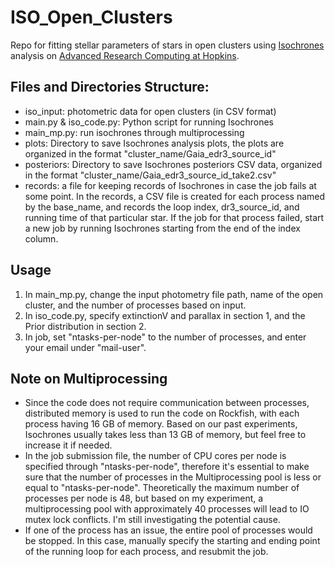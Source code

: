 # ISO_Open_Clusters
Repo for fitting stellar parameters of stars in open clusters using [Isochrones](https://github.com/timothydmorton/isochrones) analysis on [Advanced Research Computing at Hopkins](https://www.arch.jhu.edu/).

## Files and Directories Structure:
 - iso_input: photometric data for open clusters (in CSV format)
 - main.py & iso_code.py: Python script for running Isochrones
 - main_mp.py: run isochrones through multiprocessing
 - plots: Directory to save Isochrones analysis plots, the plots are organized in the format "cluster_name/Gaia_edr3_source_id"
 - posteriors: Directory to save Isochrones posteriors CSV data, organized in the format "cluster_name/Gaia_edr3_source_id_take2.csv"
 - records: a file for keeping records of Isochrones in case the job fails at some point. In the records, a CSV file is created for each
process named by the base_name, and records the loop index, dr3_source_id, and running time of that particular star. If the job for that process failed, start a new job by running Isochrones starting from the end of the index column.

## Usage
1. In main_mp.py, change the input photometry file path, name of the open cluster, and the number of processes based on input.
2. In iso_code.py, specify extinctionV and parallax in section 1, and the Prior distribution in section 2.
3. In job, set "ntasks-per-node" to the number of processes, and enter your email under "mail-user".

## Note on Multiprocessing
 - Since the code does not require communication between processes, distributed memory is used to run the code on Rockfish, with each process having 16 GB of memory. Based on our past experiments, Isochrones usually takes less than 13 GB of memory, but feel free to increase it if needed.
 - In the job submission file, the number of CPU cores per node is specified through "ntasks-per-node", therefore it's essential to make sure that the number of processes in the Multiprocessing pool is less or equal to "ntasks-per-node". Theoretically the maximum number of processes per node is 48, but based on my experiment, a multiprocessing pool with approximately 40 processes will lead to IO mutex lock conflicts. I'm still investigating the potential cause.
 - If one of the process has an issue, the entire pool of processes would be stopped. In this case, manually specify the starting and ending point of the running loop for each process, and resubmit the job.
